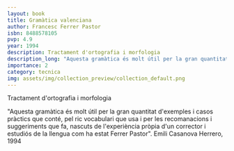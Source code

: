 ```yaml
---
layout: book
title: Gramàtica valenciana
author: Francesc Ferrer Pastor
isbn: 8488578105
pvp: 4.9
year: 1994
description: Tractament d'ortografia i morfologia
description_long: "Aquesta gramàtica és molt útil per la gran quantitat d'exemples i casos pràctics que conté, pel ric vocabulari que usa i per les recomanacions i suggeriments que fa, nascuts de l'experiència pròpia d'un corrector i estudiós de la llengua com ha estat Ferrer Pastor". Emili Casanova Herrero, 1994
importance: 2
category: tecnica
img: assets/img/collection_preview/collection_default.png
---
```


Tractament d'ortografia i morfologia

"Aquesta gramàtica és molt útil per la gran quantitat d'exemples i casos pràctics que conté, pel ric vocabulari que usa i per les recomanacions i suggeriments que fa, nascuts de l'experiència pròpia d'un corrector i estudiós de la llengua com ha estat Ferrer Pastor". Emili Casanova Herrero, 1994
